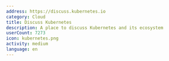 ```yaml
---
address: https://discuss.kubernetes.io
category: Cloud
title: Discuss Kubernetes
description: A place to discuss Kubernetes and its ecosystem
userCount: 7273
icon: kubernetes.png
activity: medium
language: en
---
```

